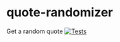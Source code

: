 # quote-randomizer

Get a random quote
[![Tests](https://github.com/francois-roget/quote-randomizer/actions/workflows/test.yml/badge.svg)](https://github.com/francois-roget/quote-randomizer/actions/workflows/test.yml)

